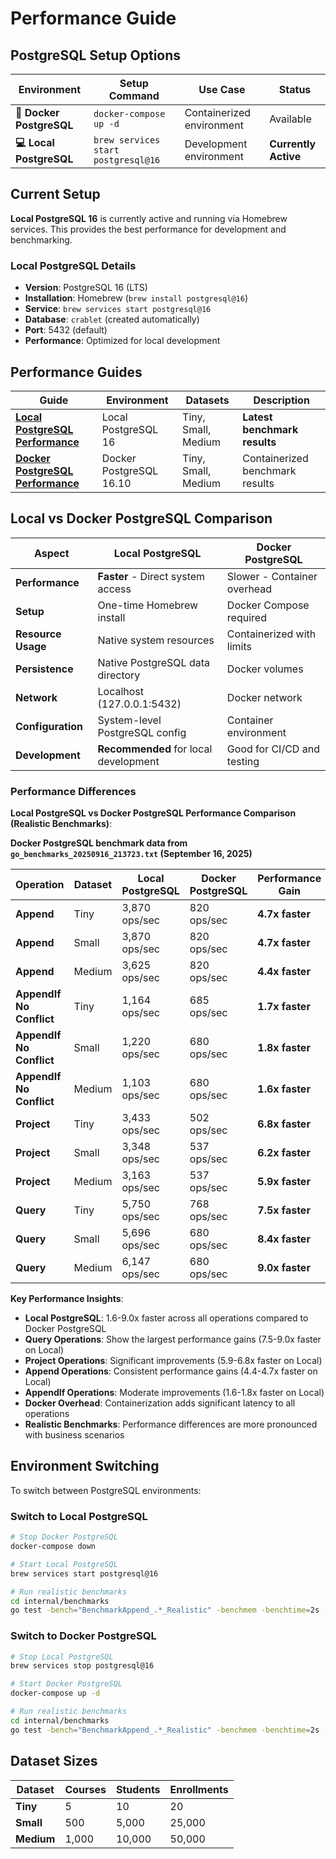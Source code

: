# Performance Guide

## PostgreSQL Setup Options

| Environment | Setup Command | Use Case | Status |
|-------------|---------------|----------|--------|
| **🐳 Docker PostgreSQL** | `docker-compose up -d` | Containerized environment | Available |
| **💻 Local PostgreSQL** | `brew services start postgresql@16` | Development environment | **Currently Active** |

## Current Setup

**Local PostgreSQL 16** is currently active and running via Homebrew services. This provides the best performance for development and benchmarking.

### Local PostgreSQL Details
- **Version**: PostgreSQL 16 (LTS)
- **Installation**: Homebrew (`brew install postgresql@16`)
- **Service**: `brew services start postgresql@16`
- **Database**: `crablet` (created automatically)
- **Port**: 5432 (default)
- **Performance**: Optimized for local development

## Performance Guides

| Guide | Environment | Datasets | Description |
|-------|-------------|----------|-------------|
| **[Local PostgreSQL Performance](performance-local.md)** | Local PostgreSQL 16 | Tiny, Small, Medium | **Latest benchmark results** |
| **[Docker PostgreSQL Performance](performance-docker.md)** | Docker PostgreSQL 16.10 | Tiny, Small, Medium | Containerized benchmark results |

## Local vs Docker PostgreSQL Comparison

| Aspect | Local PostgreSQL | Docker PostgreSQL |
|--------|------------------|-------------------|
| **Performance** | **Faster** - Direct system access | Slower - Container overhead |
| **Setup** | One-time Homebrew install | Docker Compose required |
| **Resource Usage** | Native system resources | Containerized with limits |
| **Persistence** | Native PostgreSQL data directory | Docker volumes |
| **Network** | Localhost (127.0.0.1:5432) | Docker network |
| **Configuration** | System-level PostgreSQL config | Container environment |
| **Development** | **Recommended** for local development | Good for CI/CD and testing |

### Performance Differences

**Local PostgreSQL vs Docker PostgreSQL Performance Comparison (Realistic Benchmarks)**:

**Docker PostgreSQL benchmark data from `go_benchmarks_20250916_213723.txt` (September 16, 2025)**

| Operation | Dataset | Local PostgreSQL | Docker PostgreSQL | Performance Gain |
|-----------|---------|------------------|-------------------|------------------|
| **Append** | Tiny | 3,870 ops/sec | 820 ops/sec | **4.7x faster** |
| **Append** | Small | 3,870 ops/sec | 820 ops/sec | **4.7x faster** |
| **Append** | Medium | 3,625 ops/sec | 820 ops/sec | **4.4x faster** |
| **AppendIf No Conflict** | Tiny | 1,164 ops/sec | 685 ops/sec | **1.7x faster** |
| **AppendIf No Conflict** | Small | 1,220 ops/sec | 680 ops/sec | **1.8x faster** |
| **AppendIf No Conflict** | Medium | 1,103 ops/sec | 680 ops/sec | **1.6x faster** |
| **Project** | Tiny | 3,433 ops/sec | 502 ops/sec | **6.8x faster** |
| **Project** | Small | 3,348 ops/sec | 537 ops/sec | **6.2x faster** |
| **Project** | Medium | 3,163 ops/sec | 537 ops/sec | **5.9x faster** |
| **Query** | Tiny | 5,750 ops/sec | 768 ops/sec | **7.5x faster** |
| **Query** | Small | 5,696 ops/sec | 680 ops/sec | **8.4x faster** |
| **Query** | Medium | 6,147 ops/sec | 680 ops/sec | **9.0x faster** |

**Key Performance Insights**:
- **Local PostgreSQL**: 1.6-9.0x faster across all operations compared to Docker PostgreSQL
- **Query Operations**: Show the largest performance gains (7.5-9.0x faster on Local)
- **Project Operations**: Significant improvements (5.9-6.8x faster on Local)
- **Append Operations**: Consistent performance gains (4.4-4.7x faster on Local)
- **AppendIf Operations**: Moderate improvements (1.6-1.8x faster on Local)
- **Docker Overhead**: Containerization adds significant latency to all operations
- **Realistic Benchmarks**: Performance differences are more pronounced with business scenarios

## Environment Switching

To switch between PostgreSQL environments:

### Switch to Local PostgreSQL
```bash
# Stop Docker PostgreSQL
docker-compose down

# Start Local PostgreSQL
brew services start postgresql@16

# Run realistic benchmarks
cd internal/benchmarks
go test -bench="BenchmarkAppend_.*_Realistic" -benchmem -benchtime=2s -timeout=10m .
```

### Switch to Docker PostgreSQL
```bash
# Stop Local PostgreSQL
brew services stop postgresql@16

# Start Docker PostgreSQL
docker-compose up -d

# Run realistic benchmarks
cd internal/benchmarks
go test -bench="BenchmarkAppend_.*_Realistic" -benchmem -benchtime=2s -timeout=10m .
```

## Dataset Sizes

| Dataset | Courses | Students | Enrollments |
|---------|---------|----------|-------------|
| **Tiny** | 5 | 10 | 20 |
| **Small** | 500 | 5,000 | 25,000 |
| **Medium** | 1,000 | 10,000 | 50,000 |

